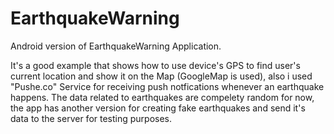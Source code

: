 # EarthquakeWarning
Android version of EarthquakeWarning Application.

It's a good example that shows how to use device's GPS to find user's current location and show it on the Map (GoogleMap is used), also i used "Pushe.co" Service for receiving push notfications whenever an earthquake happens. The data related to earthquakes are compelety random for now, the app has another version for creating fake earthquakes and send it's data to the server for testing purposes.
